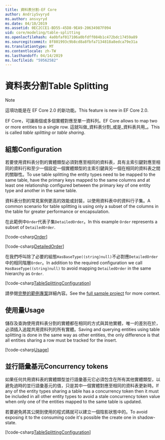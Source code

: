 ```yaml
---
title: 資料表分割-EF Core
author: AndriySvyryd
ms.author: ansvyryd
ms.date: 04/10/2019
ms.assetid: 0EC2CCE1-BD55-45D8-9EA9-20634987F094
uid: core/modeling/table-splitting
ms.openlocfilehash: 4a0bfaf017106a0bfdff084b1c472bdc17459a89
ms.sourcegitcommit: 8f801993c9b8cd8a8fbfa7134818a8edca79e31a
ms.translationtype: MT
ms.contentlocale: zh-TW
ms.lasthandoff: 04/14/2019
ms.locfileid: "59562582"
---
```

# <a name="table-splitting"></a><span data-ttu-id="d08c8-102">資料表分割</span><span class="sxs-lookup"><span data-stu-id="d08c8-102">Table Splitting</span></span>

>[!NOTE]
> <span data-ttu-id="d08c8-103">這項功能是在 EF Core 2.0 的新功能。</span><span class="sxs-lookup"><span data-stu-id="d08c8-103">This feature is new in EF Core 2.0.</span></span>

<span data-ttu-id="d08c8-104">EF Core，可讓兩個或多個實體對應至單一資料列。</span><span class="sxs-lookup"><span data-stu-id="d08c8-104">EF Core allows to map two or more entities to a single row.</span></span> <span data-ttu-id="d08c8-105">這就叫做_資料表分割_或是_資料表共用_。</span><span class="sxs-lookup"><span data-stu-id="d08c8-105">This is called _table splitting_ or _table sharing_.</span></span>

## <a name="configuration"></a><span data-ttu-id="d08c8-106">組態</span><span class="sxs-lookup"><span data-stu-id="d08c8-106">Configuration</span></span>

<span data-ttu-id="d08c8-107">若要使用資料表分割的實體類型必須對應至相同的資料表，具有主索引鍵對應至相同的資料行和至少一個設定一個實體類型的主索引鍵與另一個在相同的資料表之間的關聯性。</span><span class="sxs-lookup"><span data-stu-id="d08c8-107">To use table splitting the entity types need to be mapped to the same table, have the primary keys mapped to the same columns and at least one relationship configured between the primary key of one entity type and another in the same table.</span></span>

<span data-ttu-id="d08c8-108">資料表分割的常見案例更高的效能或封裝，以使用資料表中的資料行子集。</span><span class="sxs-lookup"><span data-stu-id="d08c8-108">A common scenario for table splitting is using only a subset of the columns in the table for greater performance or encapsulation.</span></span>

<span data-ttu-id="d08c8-109">在此範例中`Order`代表子集`DetailedOrder`。</span><span class="sxs-lookup"><span data-stu-id="d08c8-109">In this example `Order` represents a subset of `DetailedOrder`.</span></span>

[!code-csharp[Order](../../../samples/core/Modeling/TableSplitting/Order.cs?name=Order)]

[!code-csharp[DetailedOrder](../../../samples/core/Modeling/TableSplitting/DetailedOrder.cs?name=DetailedOrder)]

<span data-ttu-id="d08c8-110">在我們呼叫除了必要的組態`HasBaseType((string)null)`不必對應`DetailedOrder`中的相同階層`Order`。</span><span class="sxs-lookup"><span data-stu-id="d08c8-110">In addition to the required configuration we call `HasBaseType((string)null)` to avoid mapping `DetailedOrder` in the same hierarchy as `Order`.</span></span>

[!code-csharp[TableSplittingConfiguration](../../../samples/core/Modeling/TableSplitting/TableSplittingContext.cs?name=TableSplitting&highlight=3)]

<span data-ttu-id="d08c8-111">請參閱[完整的範例專案](https://github.com/aspnet/EntityFramework.Docs/tree/master/samples/core/Modeling/TableSplitting)詳細內容。</span><span class="sxs-lookup"><span data-stu-id="d08c8-111">See the [full sample project](https://github.com/aspnet/EntityFramework.Docs/tree/master/samples/core/Modeling/TableSplitting) for more context.</span></span>

## <a name="usage"></a><span data-ttu-id="d08c8-112">使用量</span><span class="sxs-lookup"><span data-stu-id="d08c8-112">Usage</span></span>

<span data-ttu-id="d08c8-113">儲存及查詢使用資料表分割的實體都在相同的方式與其他實體，唯一的差別在於，必須插入追蹤共用資料列的所有實體。</span><span class="sxs-lookup"><span data-stu-id="d08c8-113">Saving and querying entities using table splitting is done in the same way as other entities, the only difference is that all entities sharing a row must be tracked for the insert.</span></span>

[!code-csharp[Usage](../../../samples/core/Modeling/TableSplitting/Program.cs?name=Usage)]

## <a name="concurrency-tokens"></a><span data-ttu-id="d08c8-114">並行語彙基元</span><span class="sxs-lookup"><span data-stu-id="d08c8-114">Concurrency tokens</span></span>

<span data-ttu-id="d08c8-115">如果任何共用資料表的實體類型並行語彙基元它必須包含在所有其他實體類型，以避免過時的並行語彙基元的值，只是其中一個實體對應至相同的資料表更新時。</span><span class="sxs-lookup"><span data-stu-id="d08c8-115">If any of the entity types sharing a table has a concurrency token then it must be included in all other entity types to avoid a stale concurrency token value when only one of the entities mapped to the same table is updated.</span></span>

<span data-ttu-id="d08c8-116">若要避免將其公開到使用的程式碼就可以建立一個陰影狀態中的。</span><span class="sxs-lookup"><span data-stu-id="d08c8-116">To avoid exposing it to the consuming code it's possible the create one in shadow-state.</span></span>

[!code-csharp[TableSplittingConfiguration](../../../samples/core/Modeling/TableSplitting/TableSplittingContext.cs?name=ConcurrencyToken&highlight=2)]